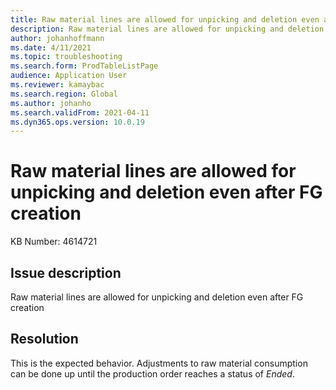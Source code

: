 ```yaml
---
title: Raw material lines are allowed for unpicking and deletion even after FG creation
description: Raw material lines are allowed for unpicking and deletion even after FG creation
author: johanhoffmann
ms.date: 4/11/2021
ms.topic: troubleshooting
ms.search.form: ProdTableListPage
audience: Application User
ms.reviewer: kamaybac
ms.search.region: Global
ms.author: johanho
ms.search.validFrom: 2021-04-11
ms.dyn365.ops.version: 10.0.19
---
```

<!-- KFM: Please spell out "FG", but also keep the title under 80 chars. -->
# Raw material lines are allowed for unpicking and deletion even after FG creation

KB Number: 4614721

## Issue description

Raw material lines are allowed for unpicking and deletion even after FG creation

## Resolution

This is the expected behavior. Adjustments to raw material consumption can be done up until the production order reaches a status of *Ended*.
